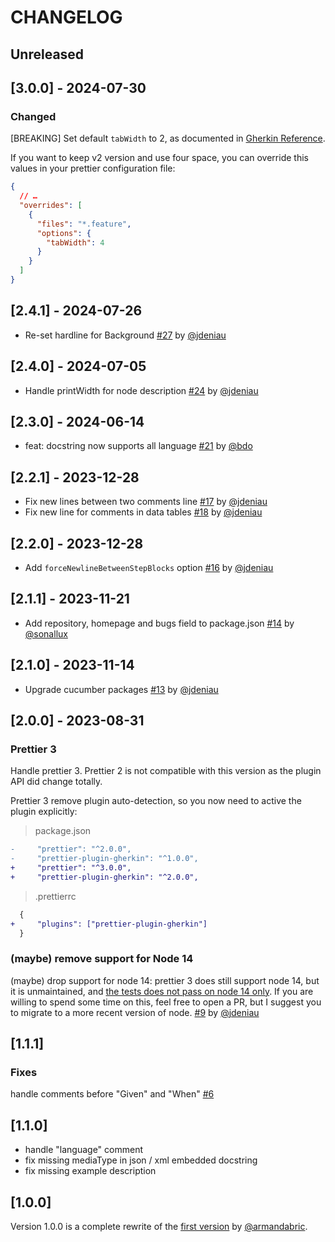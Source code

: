 # CHANGELOG

## Unreleased

## [3.0.0] - 2024-07-30

### Changed

[BREAKING] Set default `tabWidth` to 2, as documented in [Gherkin Reference](https://cucumber.io/docs/gherkin/reference/).

If you want to keep v2 version and use four space, you can override this values in your prettier configuration file:

```json
{
  // …
  "overrides": [
    {
      "files": "*.feature",
      "options": {
        "tabWidth": 4
      }
    }
  ]
}
```

## [2.4.1] - 2024-07-26

- Re-set hardline for Background [#27](https://github.com/mapado/prettier-plugin-gherkin/pull/27) by [@jdeniau](https://github.com/jdeniau)

## [2.4.0] - 2024-07-05

- Handle printWidth for node description [#24](https://github.com/mapado/prettier-plugin-gherkin/pull/24) by [@jdeniau](https://github.com/jdeniau)

## [2.3.0] - 2024-06-14

- feat: docstring now supports all language [#21](https://github.com/mapado/prettier-plugin-gherkin/pull/21) by [@bdo](https://github.com/bdo)

## [2.2.1] - 2023-12-28

- Fix new lines between two comments line [#17](https://github.com/mapado/prettier-plugin-gherkin/pull/17) by [@jdeniau](https://github.com/jdeniau)
- Fix new line for comments in data tables [#18](https://github.com/mapado/prettier-plugin-gherkin/pull/18) by [@jdeniau](https://github.com/jdeniau)

## [2.2.0] - 2023-12-28

- Add `forceNewlineBetweenStepBlocks` option [#16](https://github.com/mapado/prettier-plugin-gherkin/pull/16) by [@jdeniau](https://github.com/jdeniau)

## [2.1.1] - 2023-11-21

- Add repository, homepage and bugs field to package.json [#14](https://github.com/mapado/prettier-plugin-gherkin/pull/14) by [@sonallux](https://github.com/sonallux)

## [2.1.0] - 2023-11-14

- Upgrade cucumber packages [#13](https://github.com/mapado/prettier-plugin-gherkin/pull/13) by [@jdeniau](https://github.com/jdeniau)

## [2.0.0] - 2023-08-31

### Prettier 3

Handle prettier 3. Prettier 2 is not compatible with this version as the plugin API did change totally.

Prettier 3 remove plugin auto-detection, so you now need to active the plugin explicitly:

> package.json

```diff
-     "prettier": "^2.0.0",
-     "prettier-plugin-gherkin": "^1.0.0",
+     "prettier": "^3.0.0",
+     "prettier-plugin-gherkin": "^2.0.0",
```

> .prettierrc

```diff
  {
+     "plugins": ["prettier-plugin-gherkin"]
  }
```

### (maybe) remove support for Node 14

(maybe) drop support for node 14: prettier 3 does still support node 14, but it is unmaintained, and [the tests does not pass on node 14 only](https://github.com/mapado/prettier-plugin-gherkin/actions/runs/6030258360/job/16361678638?pr=9). If you are willing to spend some time on this, feel free to open a PR, but I suggest you to migrate to a more recent version of node. [#9](https://github.com/mapado/prettier-plugin-gherkin/pull/9) by [@jdeniau](https://github.com/jdeniau)

## [1.1.1]

### Fixes

handle comments before "Given" and "When" [#6](https://github.com/mapado/prettier-plugin-gherkin/pull/6)

## [1.1.0]

- handle "language" comment
- fix missing mediaType in json / xml embedded docstring
- fix missing example description

## [1.0.0]

Version 1.0.0 is a complete rewrite of the [first version](https://github.com/armandabric/prettier-plugin-gherkin) by [@armandabric](https://github.com/armandabric).
